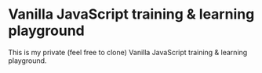 # Vanilla JavaScript training &amp; learning playground

This is my private (feel free to clone) Vanilla JavaScript training &amp; learning playground.


